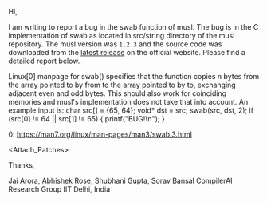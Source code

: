 Hi,

I am writing to report a bug in the swab function of musl.
The bug is in the C implementation of swab as located in src/string directory of the musl repository. The musl version was `1.2.3` and the source code was downloaded from the [latest release](https://musl.libc.org/releases/musl-1.2.3.tar.gz) on the official website.
Please find a detailed report below.

Linux[0] manpage for swab() specifies that the function copies n bytes from the array pointed to by from to the array pointed to by to, exchanging adjacent even and odd bytes. This should also work for coinciding memories and musl's implementation does not take that into account.
An example input is:
  char src[] = {65, 64};
  void* dst = src;
  swab(src, dst, 2);
  if (src[0] != 64 || src[1] != 65) {
	  printf("BUG!\n");
	}

0: https://man7.org/linux/man-pages/man3/swab.3.html

<Attach_Patches>

Thanks,

Jai Arora, Abhishek Rose, Shubhani Gupta, Sorav Bansal
CompilerAI Research Group
IIT Delhi, India